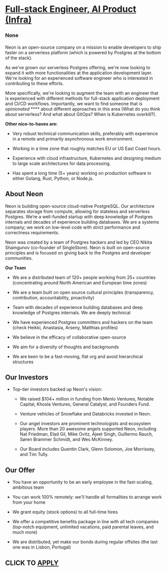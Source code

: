 # [Full-stack Engineer, AI Product (Infra)](https://www.remotewlb.com/apply/full-stack-engineer-ai-product-infra)  
### None  
####  

Neon is an open-source company on a mission to enable developers to ship faster on a serverless platform (which is powered by Postgres at the bottom of the stack).

As we've grown our serverless Postgres offering, we're now looking to expand it with more functionalities at the application development layer. We're looking for an experienced software engineer who is interested in contributing to these efforts.

More specifically, we're looking to augment the team with an engineer that is experienced with different methods for full-stack application deployment and CI/CD workflows. Importantly, we want to find someone that is _opinionated_ **** about different approaches in this area (What do you think about serverless? And what about GitOps? When is Kubernetes overkill?).

 **Other nice-to-haves are:**

  * Very robust technical communication skills, preferably with experience in a remote and primarily asynchronous work environment.

  * Working in a time zone that roughly matches EU or US East Coast hours.

  * Experience with cloud infrastructure, Kubernetes and designing medium to large scale architectures for data processing.

  * Has spent a long time (5+ years) working on production software in either Golang, Rust, Python, or Node.js.

##  **About Neon**

Neon is building open-source cloud-native PostgreSQL. Our architecture separates storage from compute, allowing for stateless and serverless Postgres. We’re a well-funded startup with deep knowledge of Postgres internals and decades of experience building databases. We are a systems company; we work on low-level code with strict performance and correctness requirements.

Neon was created by a team of Postgres hackers and led by CEO Nikita Shamgunov (co-founder of SingleStore). Neon is built on open-source principles and is focused on giving back to the Postgres and developer communities.

 **Our Team**

  * We are a distributed team of 120+ people working from 25+ countries (concentrating around North American and European time zones)

  * We are a team built on open source cultural principles (transparency, contribution, accountability, proactivity)

  * Team with decades of experience building databases and deep knowledge of Postgres internals. We are deeply technical

  * We have experienced Postgres committers and hackers on the team (check Heikki, Anastasia, Arseny, Matthias profiles)

  * We believe in the efficacy of collaborative open-source

  * We aim for a diversity of thoughts and backgrounds

  * We are keen to be a fast-moving, flat org and avoid hierarchical structures

##  **Our Investors**

  * Top-tier investors backed up Neon's vision:

    * We raised $104+ million in funding from Menlo Ventures, Notable Capital, Khosla Ventures, General Catalyst, and Founders Fund.

    * Venture vehicles of Snowflake and Databricks invested in Neon.

    * Our angel investors are prominent technologists and ecosystem players. More than 20 awesome angels supported Neon, including Nat Friedman, Elad Gil, Mike Ovitz, Ajeet Singh, Guillermo Rauch, Søren Brammer Schmidt, and Wes McKinney.

    * Our Board includes Quentin Clark, Glenn Solomon, Joe Morrissey, and Tim Tully.

##  **Our Offer**

  * You have an opportunity to be an early employee in the fast-scaling, ambitious team

  * You can work 100% remotely: we'll handle all formalities to arrange work from your home

  * We grant equity (stock options) to all full-time hires

  * We offer a competitive benefits package in line with all tech companies (top-notch equipment, unlimited vacations, paid parental leaves, and much more)

  * We are distributed, yet make our bonds during regular offsites (the last one was in Lisbon, Portugal)

  
## CLICK TO [APPLY](https://www.remotewlb.com/apply/full-stack-engineer-ai-product-infra)

